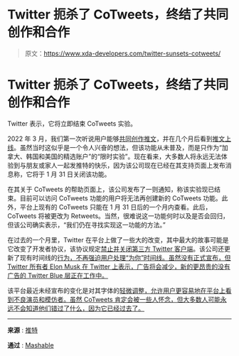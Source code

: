 # Twitter 扼杀了 CoTweets，终结了共同创作和合作

> 原文：<https://www.xda-developers.com/twitter-sunsets-cotweets/>

# Twitter 扼杀了 CoTweets，终结了共同创作和合作

Twitter 表示，它将立即结束 CoTweets 实验。

2022 年 3 月，我们第一次听说用户能够[共同创作推文](https://www.xda-developers.com/soon-co-author-twitter/)，并在几个月后看到[推文上线](https://www.xda-developers.com/twitter-tests-cotweets-feature/)。虽然当时这似乎是一个令人兴奋的想法，但该功能从未普及，而是只作为“加拿大、韩国和美国的精选账户”的“限时实验”。现在看来，大多数人将永远无法体验到与朋友或家人一起发推特的快乐，因为该公司现在已经在其支持页面上发布消息称，它将于 1 月 31 日关闭该功能。

在其关于 CoTweets 的帮助页面上，该公司发布了一则通知，称该实验现已结束。目前可以访问 CoTweets 功能的用户将无法再创建新的 CoTweets 功能。此外，平台上现有的 CoTweets 只能在 1 月 31 日后的一个月内查看。此后，CoTweets 将被更改为 Retweets。当然，很难说这一功能何时以及是否会回归，但该公司确实表示，“我们仍在寻找实现这一功能的方法。”

在过去的一个月里，Twitter 在平台上做了一些大的改变，其中最大的故事可能是它改变了开发者协议，该协议规定[禁止并关闭第三方 Twitter 客户端](https://www.xda-developers.com/twitter-shuts-down-third-party-clients/)。该公司还更新了现有时间线的[行为，不再强迫用户处理“为你”时间线。虽然没有正式宣布，但 Twitter 所有者 Elon Musk 在 Twitter 上表示，广告将会减少，新的更昂贵的没有广告的 Twitter Blue 层正在工作中。](https://www.xda-developers.com/twitter-for-you-default-view-change-next-update/)

该平台最近未经宣布的变化是对其字体的[轻微调整，允许用户更容易地在平台上看到不良演员和模仿者。虽然 CoTweets 肯定会被一些人怀念，但大多数人可能永远不会知道他们错过了什么，因为它已经过去了。](https://www.xda-developers.com/twitter-font-change-spot-impersonators/)

* * *

**来源** : [推特](https://help.twitter.com/en/using-twitter/cotweets#cotweet)

**通过** : [Mashable](https://mashable.com/article/twitter-shuts-down-cotweets)